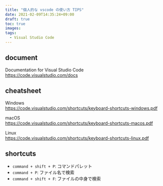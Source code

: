 ```yaml
---
title: "個人的な vscode の使い方 TIPS"
date: 2021-02-09T14:35:24+09:00
draft: true
toc: true
images:
tags: 
  - Visual Studio Code
---
```


<!--more-->

## document

Documentation for Visual Studio Code  
https://code.visualstudio.com/docs


## cheatsheet

Windows  
https://code.visualstudio.com/shortcuts/keyboard-shortcuts-windows.pdf

macOS  
https://code.visualstudio.com/shortcuts/keyboard-shortcuts-macos.pdf

Linux  
https://code.visualstudio.com/shortcuts/keyboard-shortcuts-linux.pdf


## shortcuts

- `command + shift + P`: コマンドパレット
- `command + P`: ファイル名で検索
- `command + shift + F`: ファイルの中身で検索
